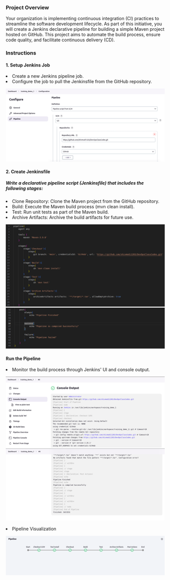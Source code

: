 ### Project Overview

Your organization is implementing continuous integration (CI) practices to streamline the software development lifecycle. As part of this initiative, you will create a Jenkins declarative pipeline for building a simple Maven project hosted on GitHub. This project aims to automate the build process, ensure code quality, and facilitate continuous delivery (CD).

### Instructions

<h4>1. Setup Jenkins Job</h4>
<li>Create a new Jenkins pipeline job.</li>
<li>Configure the job to pull the Jenkinsfile from the GitHub repository.</li>

![alt text](image.png)

<h4>2. Create Jenkinsfile</h4>

<h5>Write a declarative pipeline script (Jenkinsfile) that includes the following stages:</h5>
<li>Clone Repository: Clone the Maven project from the GitHub repository.</li>
<li>Build: Execute the Maven build process (mvn clean install).</li>
<li>Test: Run unit tests as part of the Maven build.</li>
<li>Archive Artifacts: Archive the build artifacts for future use.</li>

![alt text](image-1.png)
![alt text](image-2.png)

<h4>Run the Pipeline</h4>

<li>Monitor the build process through Jenkins' UI and console output.</li>

![alt text](image-3.png)
![alt text](image-4.png)

<li>Pipeline Visualization</li>

![alt text](image-5.png)